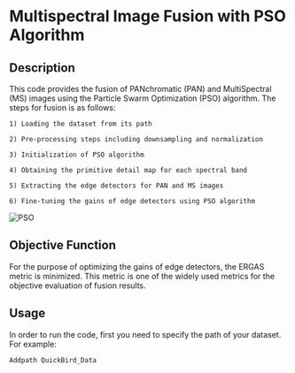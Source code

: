 # Multispectral Image Fusion with PSO Algorithm

Description
----------
This code provides the fusion of PANchromatic (PAN) and MultiSpectral (MS) images using the Particle Swarm Optimization (PSO) algorithm. The steps for fusion is as follows: 

    1) Loading the dataset from its path
    
    2) Pre-processing steps including downsampling and normalization
    
    3) Initialization of PSO algorithm
    
    4) Obtaining the primitive detail map for each spectral band 
    
    5) Extracting the edge detectors for PAN and MS images
    
    6) Fine-tuning the gains of edge detectors using PSO algorithm

![PSO](https://user-images.githubusercontent.com/48659018/56169672-87da0b80-5fa4-11e9-9bad-0eec2ea1dfb8.gif)


Objective Function
--------------
For the purpose of optimizing the gains of edge detectors, the ERGAS metric is minimized. This metric is one of the widely used metrics for the objective evaluation of fusion results. 

Usage
------------
In order to run the code, first you need to specify the path of your dataset.
For example:

    Addpath QuickBird_Data
